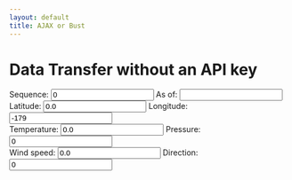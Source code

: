 ```yaml
---
layout: default
title: AJAX or Bust
---
```

<h1>Data Transfer without an API key</h1>

<div id="mapid"></div>
<div id="debugme"></div>

<form name="geofix" id="geofix">
Sequence: <input type="number" id="geoseq" name="geoseq" value = "0" /> As of: <input id="geoasof" name="geoasof" value = "" />  <br />
Latitude: <input type="number" id="geolat" name="geolat" value = "0.0" /> Longitude: <input type="number" id="geolon" name="geolon" value="-179" /> <br />
Temperature: <input type="number" id="geotemp" name="geotemp" value = "0.0" /> Pressure: <input type="number" id="geoatm" name="geoatm" value="0" /> <br />
Wind speed: <input type="number" id="geowspd" name="geowspd" value = "0.0" /> Direction: <input type="number" id="geowdir" name="geowdir" value="0" />
</form>

<div id="myplot" ></div>

<!--  src="https://geo.weather.gc.ca/geomet?service=WFS&version=2.0.0&request=GetFeature&typename=CURRENT_CONDITIONS&filter=<Filter><PropertyIsEqualTo><PropertyName>name</PropertyName><Literal>Deer Lake</Literal></PropertyIsEqualTo></Filter>&OUTPUTFORMAT=GeoJSON">
-->
<script type='application/json'>
var jsonpfixes=[[0.0, 0.0, 0.0, 0.0, 0.0, 0.0 ]]
</script>


<script type="text/python">
from browser import document, window
from browser import timer
from browser.timer import request_animation_frame as raf
from browser.timer import cancel_animation_frame as caf
import time
import math
from datetime import datetime
import json
from browser import aio

geofixes=dict()

feeds = 0;
def showText(owmfix,
    enumOwmlat = 0,
    enumOwmlon = 1,
    enumOwmtemp = 2,
    enumOwmatm = 3,
    enumOwmwspd = 4,
    enumOwmwdir=5
):
    global feeds;
    if not (owmfix is None):
        form = document;
        feeds = feeds + 1
        form["geolat"].value = owmfix[enumOwmlat]
        form["geolon"].value  = owmfix[enumOwmlon]
        form["geotemp"].value = "%0.3f"%(owmfix[enumOwmtemp])
        form["geoatm"].value = "%0.3f"%(owmfix[enumOwmatm])
        form["geowspd"].value = owmfix[enumOwmwspd]
        form["geowdir"].value = owmfix[enumOwmwdir]
        form["geoseq"].value = feeds; 
        
pickkey = ""
async def queueData():
    global geofixes
    global pickkey
    url = "https://geo.weather.gc.ca/geomet?service=WFS&version=2.0.0&request=GetFeature&typename=CURRENT_CONDITIONS&OUTPUTFORMAT=GeoJSON"
    req = await aio.get(url)
    data = json.loads(req.data)
    document["debugme"].innerHTML="Received Data"
    if data and ("features" in data):
        picklat = 47.54
        picklon = -54.47
        for feature in data["features"]: 
            if all([key in feature for key in ["properties","geometry"]]): 
                language="en"
                properties=feature["properties"]
                geometry=feature["geometry"]
                if all([(key in properties) for key in ["station_en","timestamp","temp","pres_en","speed","bearing"] ]):
                    if "coordinates" in geometry:
                        station = properties["station_en"];
                        timeOfFix = properties["timestamp"]
                        if not pickkey:
                            geofixes[station]=[0.0]*7
                            pickey = station
                        """
                        try:
                            lon, lat = [float(v) for v in geometry["coordinates"] ]
                            #     #enumOwmlat = 0,
                            #     #enumOwmlon = 1,
                            #     #enumOwmtemp = 2,
                            #     #enumOwmatm = 3,
                            #     #enumOwmwspd = 4,
                            #     #enumOwmwdir=5
                            geofixes[station]=[
                            #         lat, lon, float(properties["temp"]) ,float(properties["pres_"+language]),
                            #         float(properties["speed"]), float(properties["bearing"]), timeOfFix 
                            ]
                            if (picklat-4.0<lat<picklat+4.0) and (picklon-4.0<lon<picklon+4.0):
                                pickkey = station
                            #
                            # Put marker on map
                            #leaflet.marker([lat, lon], {"icon": icon}).addTo(mymap)
                        except:
                            document["debugme"].innerHTML=station
                        """
        if pickkey in geofixes:
            document["debugme"].innerHTML=pickkey
            #showText(geofixes[pickkey])
        else:
            document["debugme"].innerHTML="No station nearby"
    
async def main():
    while True:
        await queueData()
        await aio.sleep(10)

aio.run(main())</script>
